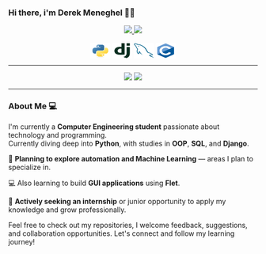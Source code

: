 ### Hi there, i'm **Derek Meneghel** 👋🏻

<div align="center">
  <a href="https://github.com/Derek-dev-777">
    <!-- Updated to dark theme for black background -->
    <img height="180em" src="https://github-readme-stats.vercel.app/api?username=Derek-dev-777&show_icons=true&theme=dark" />
    <img height="180em" src="https://github-readme-stats.vercel.app/api/top-langs/?username=Derek-dev-777&layout=compact&theme=dark" />
  </a>
</div>


<div align="center" style="display: inline_block"><br>
  <img align="center" alt="Python" height="30" width="40" src="https://raw.githubusercontent.com/devicons/devicon/master/icons/python/python-original.svg">
  <img align="center" alt="Django" height="30" width="40" src="https://raw.githubusercontent.com/devicons/devicon/master/icons/django/django-plain.svg">
  <img align="center" alt="SQL" height="30" width="40" src="https://raw.githubusercontent.com/devicons/devicon/master/icons/mysql/mysql-original.svg">
  <img align="center" alt="C" height="30" width="40" src="https://raw.githubusercontent.com/devicons/devicon/master/icons/c/c-original.svg">
</div>

---

<div align="center">
  <a href="mailto:derekmeneghel2004@gmail.com"><img src="https://img.shields.io/badge/-Gmail-%23333?style=for-the-badge&logo=gmail&logoColor=white" target="_blank"></a>
  <a href="www.linkedin.com/in/derek-meneghel-047402262" target="_blank"><img src="https://img.shields.io/badge/-LinkedIn-%230077B5?style=for-the-badge&logo=linkedin&logoColor=white" target="_blank"></a>
</div>

---

### About Me 💻

I'm currently a **Computer Engineering student** passionate about technology and programming.  
Currently diving deep into **Python**, with studies in **OOP**, **SQL**, and **Django**.

🚀 **Planning to explore automation and Machine Learning** — areas I plan to specialize in.

💻 Also learning to build **GUI applications** using **Flet**.

🎯 **Actively seeking an internship** or junior opportunity to apply my knowledge and grow professionally.

Feel free to check out my repositories, I welcome feedback, suggestions, and collaboration opportunities. Let's connect and follow my learning journey! 
